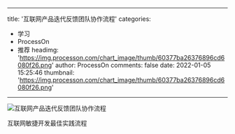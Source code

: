 
---
title: '互联网产品迭代反馈团队协作流程'
categories: 
 - 学习
 - ProcessOn
 - 推荐
headimg: 'https://img.processon.com/chart_image/thumb/60377ba26376896cd6080f26.png'
author: ProcessOn
comments: false
date: 2022-01-05 15:25:46
thumbnail: 'https://img.processon.com/chart_image/thumb/60377ba26376896cd6080f26.png'
---

<div>   
<img class="thumb" alt="互联网产品迭代反馈团队协作流程" src="https://img.processon.com/chart_image/thumb/60377ba26376896cd6080f26.png" referrerpolicy="no-referrer">
<p>互联网敏捷开发最佳实践流程</p>  
</div>
            